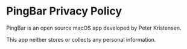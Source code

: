 #  PingBar Privacy Policy

PingBar is an open source macOS app developed by Peter Kristensen.

This app neither stores or collects any personal information.

